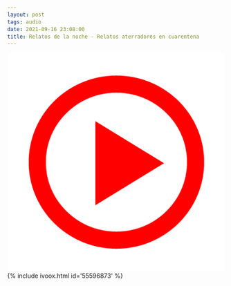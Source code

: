 ```yaml
---
layout: post
tags: audio
date: 2021-09-16 23:08:00
title: Relatos de la noche - Relatos aterradores en cuarentena
---
```

![Play](/images/play.png)
{% include ivoox.html id='55596873' %}

